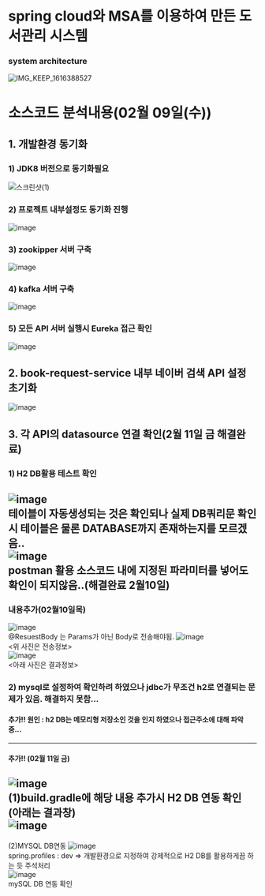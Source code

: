 # spring cloud와 MSA를 이용하여 만든 도서관리 시스템

### system architecture
![IMG_KEEP_1616388527](https://user-images.githubusercontent.com/40568894/114393145-a9425200-9bd4-11eb-8e2b-3715fb05fa55.jpg)

# 소스코드 분석내용(02월 09일(수))
## 1. 개발환경 동기화
### 1) JDK8 버전으로 동기화필요<br/>
![스크린샷(1)](https://user-images.githubusercontent.com/84068193/153155063-65335df4-36f0-4e16-824c-e0315344ec49.png)<br/>
### 2) 프로젝트 내부설정도 동기화 진행<br/>
![image](https://user-images.githubusercontent.com/84068193/153155374-e865f812-bb2c-45d4-b285-a36014bd9b7e.png)
### 3) zookipper 서버 구축
![image](https://user-images.githubusercontent.com/84068193/153156447-ca5be7a6-f221-4ac2-b3cf-0f84b81cdcd1.png)
### 4) kafka 서버 구축
![image](https://user-images.githubusercontent.com/84068193/153156390-a73dec72-e158-4c92-86dd-8424ee62f73a.png)
### 5) 모든 API 서버 실행시 Eureka 접근 확인
![image](https://user-images.githubusercontent.com/84068193/153156580-c014e532-1247-461d-a86b-7935f47f3495.png)


## 2. book-request-service 내부 네이버 검색 API 설정 초기화<br/>
![image](https://user-images.githubusercontent.com/84068193/153155763-3e0469e7-87a8-409d-aa93-5113546902ac.png)<br/>

## 3. 각 API의 datasource 연결 확인(2월 11일 금 해결완료)
### 1) H2 DB활용 테스트 확인
![image](https://user-images.githubusercontent.com/84068193/153156913-dc8f0cfa-732a-493c-9c93-caadbea092fb.png)<br/>
테이블이 자동생성되는 것은 확인되나 실제 DB쿼리문 확인시 테이블은 물론 DATABASE까지 존재하는지를 모르겠음..<br/>
![image](https://user-images.githubusercontent.com/84068193/153158928-6cafeb42-9237-451c-a3fb-ab8763b439b8.png)<br/>
postman 활용 소스코드 내에 지정된 파라미터를 넣어도 확인이 되지않음..(해결완료 2월10일)<br/>
--------------------------------------------------------------------------------------------------------------------------
### 내용추가(02월10일목)
![image](https://user-images.githubusercontent.com/84068193/153375859-ba98d8a7-26e7-4c66-83d6-1f2be13f6e85.png)<br/>
@ResuestBody 는 Params가 아닌 Body로 전송해야됨.
![image](https://user-images.githubusercontent.com/84068193/153375758-c14c8d06-f33c-421f-8a9a-9e24fe161cb6.png)<br/>
<위 사진은 전송정보><br/>
![image](https://user-images.githubusercontent.com/84068193/153376153-eb650092-d809-4e13-be90-2b7590751d57.png)<br/>
<아래 사진은 결과정보><br/>
### 2) mysql로 설정하여 확인하려 하였으나 jdbc가 무조건 h2로 연결되는 문제가 있음. 해결하지 못함...
#### 추가!! 원인 : h2 DB는 메모리형 저장소인 것을 인지 하였으나 접근주소에 대해 파악중...
------------------------------------------------------------------------------------------------------------
#### 추가!! (02월 11일 금)
![image](https://user-images.githubusercontent.com/84068193/153525590-2df0a03c-b9e5-4771-819f-f3bf78a2e9aa.png)<br/>
(1)build.gradle에 해당 내용 추가시 H2 DB 연동 확인 (아래는 결과창)<br/>
![image](https://user-images.githubusercontent.com/84068193/153525675-4fcab8dc-f2e0-4d44-90d2-0553133af576.png)<br/>
--------------------------------------------------------------------------------------------
(2)MYSQL DB연동
![image](https://user-images.githubusercontent.com/84068193/153532331-bc0facc5-0a0b-4638-b098-daa074bf3c9a.png)<br/>
spring.profiles : dev => 개발환경으로 지정하여 강제적으로 H2 DB를 활용하게끔 하는 듯 주석처리<br/>
![image](https://user-images.githubusercontent.com/84068193/153532483-2eb8730a-3dbf-49dc-9dfc-4c3e1745d0dc.png)<br/> 
mySQL DB 연동 확인


